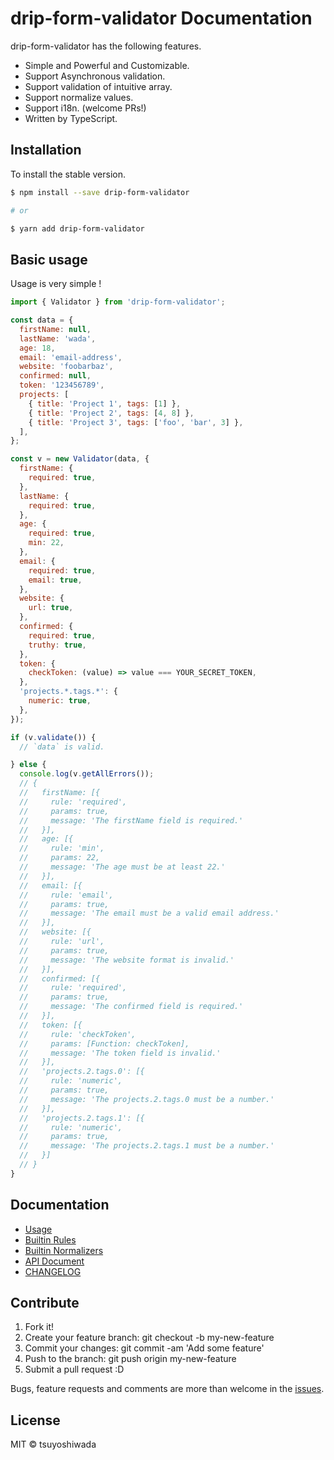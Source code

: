 # drip-form-validator Documentation

drip-form-validator has the following features.

* Simple and Powerful and Customizable.
* Support Asynchronous validation.
* Support validation of intuitive array.
* Support normalize values.
* Support i18n. (welcome PRs!)
* Written by TypeScript.


## Installation

To install the stable version.

```bash
$ npm install --save drip-form-validator

# or

$ yarn add drip-form-validator
```


## Basic usage

Usage is very simple !

```javascript
import { Validator } from 'drip-form-validator';

const data = {
  firstName: null,
  lastName: 'wada',
  age: 18,
  email: 'email-address',
  website: 'foobarbaz',
  confirmed: null,
  token: '123456789',
  projects: [
    { title: 'Project 1', tags: [1] },
    { title: 'Project 2', tags: [4, 8] },
    { title: 'Project 3', tags: ['foo', 'bar', 3] },
  ],
};

const v = new Validator(data, {
  firstName: {
    required: true,
  },
  lastName: {
    required: true,
  },
  age: {
    required: true,
    min: 22,
  },
  email: {
    required: true,
    email: true,
  },
  website: {
    url: true,
  },
  confirmed: {
    required: true,
    truthy: true,
  },
  token: {
    checkToken: (value) => value === YOUR_SECRET_TOKEN,
  },
  'projects.*.tags.*': {
    numeric: true,
  },
});

if (v.validate()) {
  // `data` is valid.

} else {
  console.log(v.getAllErrors());
  // {
  //   firstName: [{
  //     rule: 'required',
  //     params: true,
  //     message: 'The firstName field is required.'
  //   }],
  //   age: [{
  //     rule: 'min',
  //     params: 22,
  //     message: 'The age must be at least 22.'
  //   }],
  //   email: [{
  //     rule: 'email',
  //     params: true,
  //     message: 'The email must be a valid email address.'
  //   }],
  //   website: [{
  //     rule: 'url',
  //     params: true,
  //     message: 'The website format is invalid.'
  //   }],
  //   confirmed: [{
  //     rule: 'required',
  //     params: true,
  //     message: 'The confirmed field is required.'
  //   }],
  //   token: [{
  //     rule: 'checkToken',
  //     params: [Function: checkToken],
  //     message: 'The token field is invalid.'
  //   }],
  //   'projects.2.tags.0': [{
  //     rule: 'numeric',
  //     params: true,
  //     message: 'The projects.2.tags.0 must be a number.'
  //   }],
  //   'projects.2.tags.1': [{
  //     rule: 'numeric',
  //     params: true,
  //     message: 'The projects.2.tags.1 must be a number.'
  //   }]
  // }
}
```


## Documentation

* [Usage](usage/README.md)
* [Builtin Rules](rules/README.md)
* [Builtin Normalizers](normalizers/README.md)
* [API Document](https://tsuyoshiwada.github.io/drip-form-validator/api/)
* [CHANGELOG](https://github.com/tsuyoshiwada/drip-form-validator/blob/master/CHANGELOG.md)



## Contribute

1. Fork it!
1. Create your feature branch: git checkout -b my-new-feature
1. Commit your changes: git commit -am 'Add some feature'
1. Push to the branch: git push origin my-new-feature
1. Submit a pull request :D

Bugs, feature requests and comments are more than welcome in the [issues](https://github.com/tsuyoshiwada/drip-form-validator/issues).



## License

MIT © tsuyoshiwada

